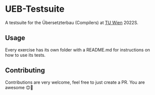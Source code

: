 # UEB-Testsuite

A testsuite for the Übersetzterbau (Compilers) at [TU Wien](https://www.tuwien.at/en/) 2022S.

## Usage

Every exercise has its own folder with a README.md for instructions on how to
use its tests.

## Contributing

Contributions are very welcome, feel free to just create a PR.
You are awesome 😊🎉
